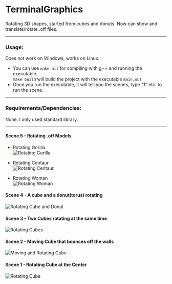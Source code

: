 # TerminalGraphics
Rotating 3D shapes, started from cubes and donuts. Now can show and translate/rotate .off files. 
___
### Usage:
Does not work on Windows, works on Linux.
  + You can use ```make all``` for compiling with g++ and running the executable. \
 ```make build``` will build the project with the executable ```main.out``` 
  + Once you run the executable, it will tell you the scenes, type "1" etc. to run the scene.
___
### Requirements/Dependencies:
None. I only used standard library.
___
#### Scene 5 - Rotating .off Models
  + Rotating Gorilla \
![Rotating Gorilla](/images/scene5-1.gif) 

  + Rotating Centaur \
![Rotating Centaur](/images/scene5-2.gif) 

  + Rotating Woman \
![Rotating Woman](/images/scene5-3.gif) 

#### Scene 4 - A cube and a donut(torus) rotating 
![Rotating Cube and Donut](/images/scene4.gif) 

#### Scene 3 - Two Cubes rotating at the same time
![Rotating Cubes](/images/scene3.gif) 

#### Scene 2 - Moving Cube that bounces off the walls
![Moving and Rotating Cube](/images/scene2.gif) 

#### Scene 1 - Rotating Cube at the Center 
![Rotating Cube](/images/scene1.gif) 

